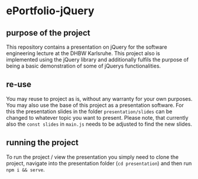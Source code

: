 # ePortfolio-jQuery
## purpose of the project
This repository contains a presentation on jQuery for the software engineering lecture at the DHBW Karlsruhe.
This project also is implemented using the jQuery library and additionally fulfils the purpose of being a basic demonstration of some
of jQuerys functionalities.

## re-use
You may reuse to project as is, without any warranty for your own purposes.
You may also use the base of this project as a presentation software. For this the presentation slides in the folder `presentation/slides` can be changed to whatever topic you want to present.
Please note, that currently also the `const slides` in `main.js` needs to be adjusted to find the new slides.

## running the project
To run the project / view the presentation you simply need to clone the project, navigate into the presentation folder (`cd presentation`) and then run `npm i && serve`.